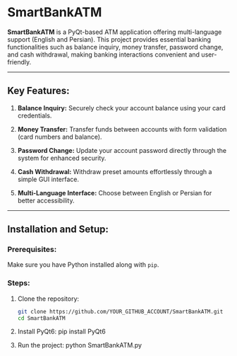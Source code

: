 # SmartBankATM

**SmartBankATM** is a PyQt-based ATM application offering multi-language support (English and Persian). This project provides essential banking functionalities such as balance inquiry, money transfer, password change, and cash withdrawal, making banking interactions convenient and user-friendly.

---

## Key Features:

1. **Balance Inquiry:**
    Securely check your account balance using your card credentials.

2. **Money Transfer:**
    Transfer funds between accounts with form validation (card numbers and balance).

3. **Password Change:**
    Update your account password directly through the system for enhanced security.

4. **Cash Withdrawal:**
    Withdraw preset amounts effortlessly through a simple GUI interface.

5. **Multi-Language Interface:**
    Choose between English or Persian for better accessibility.

---

## Installation and Setup:

### Prerequisites:
Make sure you have Python installed along with `pip`.

### Steps:
1. Clone the repository:
    ```bash
    git clone https://github.com/YOUR_GITHUB_ACCOUNT/SmartBankATM.git
    cd SmartBankATM

2. Install PyQt6:
    pip install PyQt6

3. Run the project:
    python SmartBankATM.py
